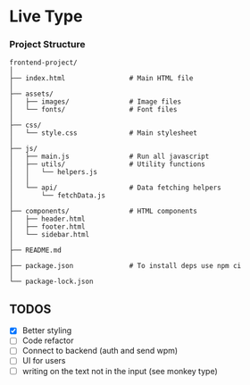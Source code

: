 # Live Type

### **Project Structure**

```
frontend-project/
│
├── index.html                # Main HTML file
│
├── assets/                   
│   ├── images/               # Image files
│   └── fonts/                # Font files
│
├── css/                      
│   └── style.css             # Main stylesheet
│
├── js/                       
│   ├── main.js               # Run all javascript
│   ├── utils/                # Utility functions
│   │   └── helpers.js        
│   │
│   └── api/                  # Data fetching helpers
│       └── fetchData.js      
│
├── components/               # HTML components
│   ├── header.html           
│   ├── footer.html          
│   └── sidebar.html        
│
├── README.md                 
│
├── package.json              # To install deps use npm ci
│
└── package-lock.json              
```
## TODOS

- [x] Better styling
- [ ] Code refactor
- [ ] Connect to backend (auth and send wpm)
- [ ] UI for users
- [ ] writing on the text not in the input (see monkey type)
